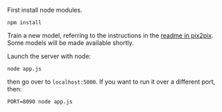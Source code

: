 First install node modules.

    npm install

Train a new model, referring to the instructions in the [readme in pix2pix](https://github.com/phillipi/pix2pix). Some models will be made available shortly.

Launch the server with node:

	node app.js
	
then go over to `localhost:5000`. If you want to run it over a different port, then:

    PORT=8090 node app.js

